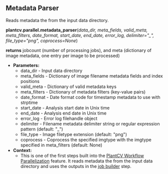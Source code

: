 ## Metadata Parser 

Reads metadata the from the input data directory.

**plantcv.parallel.metadata_parser**(*data_dir, meta_fields, valid_meta, meta_filters, date_format, 
                    start_date, end_date, error_log, delimiter="_", file_type="png", coprocess=None*)

**returns** jobcount (number of processing jobs), and meta (dictionary of image metadata, one entry per image to be processed)

- **Parameters:**
    - data_dir   - Input data directory
    - meta_fields - Dictionary of image filename metadata fields and index positions
    - valid_meta - Dictionary of valid metadata keys
    - meta_filters - Dictionary of metadata filters (key-value pairs)
    - date_format - Date format code for timestamp metadata to use with strptime
    - start_date - Analysis start date in Unix time
    - end_date - Analysis end date in Unix time
    - error_log - Error log filehandle object
    - delimiter - Filename metadata delimiter string or regular expression pattern (default: "_") 
    - file_type - Image filetype extension (default: "png")
    - coprocess - Coprocess the specified imgtype with the imgtype specified in meta_filters (default: None) 
- **Context:**
    - This is one of the first steps built into the [PlantCV Workflow Parallelization](pipeline_parallel.md) feature. 
    It reads metadata the from the input data directory and uses the outputs in the [job builder](job_builder.md) step. 
